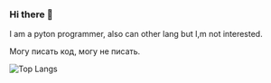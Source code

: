 ### Hi there 👋

I am a pyton programmer, also can other lang but I,m not interested.

Могу писать код, могу не писать.

![Top Langs](https://github-readme-stats.vercel.app/api/top-langs/?username=Kira-sa&layout=compact)


